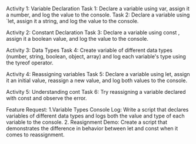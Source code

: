 Activity 1: Variable Declaration
Task 1: Declare a variable using var, assign it a number, and log the value to the console. 
Task 2: Declare a variable using `let, assign it a string, and log the value to the console.

Activity 2: Constant Declaration
Task 3: Declare a variable using const , assign it a boolean value, and log the value to the console.

Activity 3: Data Types
Task 4: Create variable of different data types (number, string, boolean, object, array) and log each variable's type using the tyreof operator.

Activity 4: Reassigning variables
Task 5: Declare a variable using let, assign it an initial value, reassign a new value, and log both values to the console.

Activity 5: Understanding cont
Task 6: Try reassigning a variable declared with const and observe the error.

Feature Request:
1.Variable Types Console Log: Write a script that declares variables of different data types and logs both the value and type of each variable to the console.
2. Reasignment Demo: Create a script that demonstrates the difference in behavior between let and const when it comes to reassignment.
